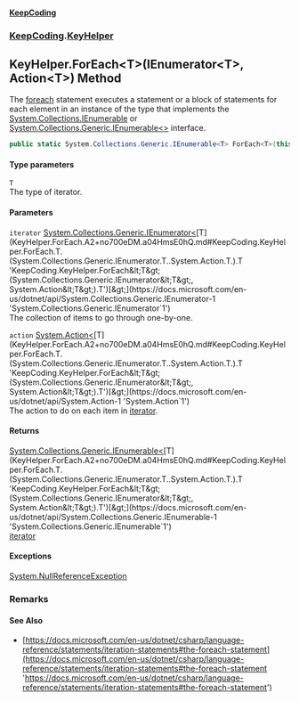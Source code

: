 #### [KeepCoding](index.md 'index')
### [KeepCoding](KeepCoding.md 'KeepCoding').[KeyHelper](KeyHelper.md 'KeepCoding.KeyHelper')
## KeyHelper.ForEach&lt;T&gt;(IEnumerator&lt;T&gt;, Action&lt;T&gt;) Method
The [foreach](https://docs.microsoft.com/en-us/dotnet/csharp/language-reference/keywords/foreach 'https://docs.microsoft.com/en-us/dotnet/csharp/language-reference/keywords/foreach') statement executes a statement or a block of statements for each element in an instance of the type that implements the [System.Collections.IEnumerable](https://docs.microsoft.com/en-us/dotnet/api/System.Collections.IEnumerable 'System.Collections.IEnumerable') or [System.Collections.Generic.IEnumerable&lt;&gt;](https://docs.microsoft.com/en-us/dotnet/api/System.Collections.Generic.IEnumerable-1 'System.Collections.Generic.IEnumerable`1') interface.  
```csharp
public static System.Collections.Generic.IEnumerable<T> ForEach<T>(this System.Collections.Generic.IEnumerator<T> iterator, System.Action<T> action);
```
#### Type parameters
<a name='KeepCoding.KeyHelper.ForEach.T.(System.Collections.Generic.IEnumerator.T..System.Action.T.).T'></a>
`T`  
The type of iterator.
  
#### Parameters
<a name='KeepCoding.KeyHelper.ForEach.T.(System.Collections.Generic.IEnumerator.T..System.Action.T.).iterator'></a>
`iterator` [System.Collections.Generic.IEnumerator&lt;](https://docs.microsoft.com/en-us/dotnet/api/System.Collections.Generic.IEnumerator-1 'System.Collections.Generic.IEnumerator`1')[T](KeyHelper.ForEach.A2+no700eDM.a04HmsE0hQ.md#KeepCoding.KeyHelper.ForEach.T.(System.Collections.Generic.IEnumerator.T..System.Action.T.).T 'KeepCoding.KeyHelper.ForEach&lt;T&gt;(System.Collections.Generic.IEnumerator&lt;T&gt;, System.Action&lt;T&gt;).T')[&gt;](https://docs.microsoft.com/en-us/dotnet/api/System.Collections.Generic.IEnumerator-1 'System.Collections.Generic.IEnumerator`1')  
The collection of items to go through one-by-one.
  
<a name='KeepCoding.KeyHelper.ForEach.T.(System.Collections.Generic.IEnumerator.T..System.Action.T.).action'></a>
`action` [System.Action&lt;](https://docs.microsoft.com/en-us/dotnet/api/System.Action-1 'System.Action`1')[T](KeyHelper.ForEach.A2+no700eDM.a04HmsE0hQ.md#KeepCoding.KeyHelper.ForEach.T.(System.Collections.Generic.IEnumerator.T..System.Action.T.).T 'KeepCoding.KeyHelper.ForEach&lt;T&gt;(System.Collections.Generic.IEnumerator&lt;T&gt;, System.Action&lt;T&gt;).T')[&gt;](https://docs.microsoft.com/en-us/dotnet/api/System.Action-1 'System.Action`1')  
The action to do on each item in [iterator](KeyHelper.ForEach.A2+no700eDM.a04HmsE0hQ.md#KeepCoding.KeyHelper.ForEach.T.(System.Collections.Generic.IEnumerator.T..System.Action.T.).iterator 'KeepCoding.KeyHelper.ForEach&lt;T&gt;(System.Collections.Generic.IEnumerator&lt;T&gt;, System.Action&lt;T&gt;).iterator').
  
#### Returns
[System.Collections.Generic.IEnumerable&lt;](https://docs.microsoft.com/en-us/dotnet/api/System.Collections.Generic.IEnumerable-1 'System.Collections.Generic.IEnumerable`1')[T](KeyHelper.ForEach.A2+no700eDM.a04HmsE0hQ.md#KeepCoding.KeyHelper.ForEach.T.(System.Collections.Generic.IEnumerator.T..System.Action.T.).T 'KeepCoding.KeyHelper.ForEach&lt;T&gt;(System.Collections.Generic.IEnumerator&lt;T&gt;, System.Action&lt;T&gt;).T')[&gt;](https://docs.microsoft.com/en-us/dotnet/api/System.Collections.Generic.IEnumerable-1 'System.Collections.Generic.IEnumerable`1')  
[iterator](KeyHelper.ForEach.A2+no700eDM.a04HmsE0hQ.md#KeepCoding.KeyHelper.ForEach.T.(System.Collections.Generic.IEnumerator.T..System.Action.T.).iterator 'KeepCoding.KeyHelper.ForEach&lt;T&gt;(System.Collections.Generic.IEnumerator&lt;T&gt;, System.Action&lt;T&gt;).iterator')
#### Exceptions
[System.NullReferenceException](https://docs.microsoft.com/en-us/dotnet/api/System.NullReferenceException 'System.NullReferenceException')  
### Remarks
#### See Also
- [https://docs.microsoft.com/en-us/dotnet/csharp/language-reference/statements/iteration-statements#the-foreach-statement](https://docs.microsoft.com/en-us/dotnet/csharp/language-reference/statements/iteration-statements#the-foreach-statement 'https://docs.microsoft.com/en-us/dotnet/csharp/language-reference/statements/iteration-statements#the-foreach-statement')
